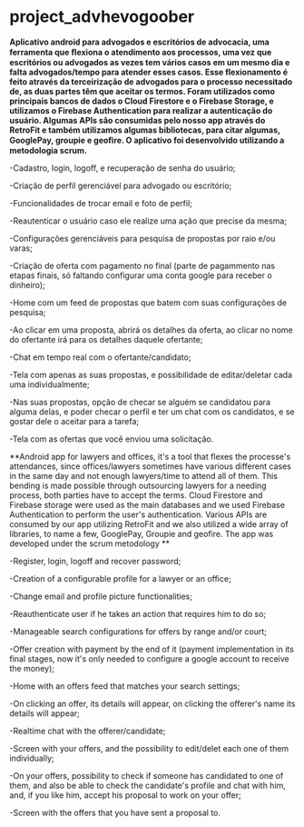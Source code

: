# project_advhevogoober

**Aplicativo android para advogados e escritórios de advocacia, uma ferramenta que ﬂexiona o atendimento aos processos, 
uma vez que escritórios ou advogados as vezes tem vários casos em um mesmo dia e falta advogados/tempo para atender esses casos. Esse flexionamento é feito através da terceirização de advogados para o processo necessitado de, as duas partes têm que aceitar os termos. 
Foram utilizados como principais bancos de dados o Cloud Firestore e o Firebase Storage, e utilizamos o Firebase Authentication para
realizar a autenticação do usuário. Algumas APIs são consumidas pelo nosso app através do RetroFit e também utilizamos algumas bibliotecas, para citar algumas, GooglePay, groupie e geoﬁre. O aplicativo foi desenvolvido utilizando a metodologia scrum.**

-Cadastro, login, logoff, e recuperação de senha do usuário;

-Criação de perfil gerenciável para advogado ou escritório;

-Funcionalidades de trocar email e foto de perfil;

-Reautenticar o usuário caso ele realize uma ação que precise da mesma;

-Configurações gerenciáveis para pesquisa de propostas por raio e/ou varas;

-Criação de oferta com pagamento no final (parte de pagammento nas etapas finais, só faltando configurar uma conta google para receber o dinheiro);

-Home com um feed de propostas que batem com suas configurações de pesquisa;

-Ao clicar em uma proposta, abrirá os detalhes da oferta, ao clicar no nome do ofertante irá para os detalhes daquele ofertante;

-Chat em tempo real com o ofertante/candidato;

-Tela com apenas as suas propostas, e possibilidade de editar/deletar cada uma individualmente;

-Nas suas propostas, opção de checar se alguém se candidatou para alguma delas, e poder checar o perfil e ter um chat com os candidatos, e se gostar dele o aceitar para a tarefa;

-Tela com as ofertas que você enviou uma solicitação.



**Android app for lawyers and offices, it's a tool that flexes the processe's attendances, since offices/lawyers sometimes have various
different cases in the same day and not enough lawyers/time to attend all of them. This bending is made possible through outsourcing lawyers for a needing process, both parties have to accept the terms. Cloud Firestore and Firebase storage were used as the main databases and we used Firebase Authentication to perform the user's authentication. Various APIs are consumed by our app utilizing RetroFit and we also utilized a wide array of libraries, to name a few, GooglePay, Groupie and geofire. The app was developed under the scrum metodology ** 

-Register, login, logoff and recover password;

-Creation of a configurable profile for a lawyer or an office;

-Change email and profile picture functionalities;

-Reauthenticate user if he takes an action that requires him to do so;

-Manageable search configurations for offers by range and/or court;

-Offer creation with payment by the end of it (payment implementation in its final stages, now it's only needed to configure a google account to receive the money);

-Home with an offers feed that matches your search settings;

-On clicking an offer, its details will appear, on clicking the offerer's name its details will appear; 

-Realtime chat with the offerer/candidate;

-Screen with your offers, and the possibility to edit/delet each one of them individually;

-On your offers, possibility to check if someone has candidated to one of them, and also be able to check the candidate's profile and chat with him, and, if you like him, accept his proposal to work on your offer;

-Screen with the offers that you have sent a proposal to.



